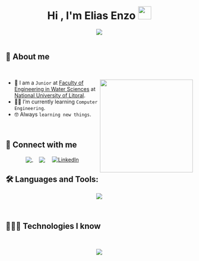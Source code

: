 <div align="center">
  <h1>Hi , I'm Elias Enzo <img src="https://media.giphy.com/media/hvRJCLFzcasrR4ia7z/giphy.gif" width="35"></h1>
  <a href="https://github.com/DenverCoder1/readme-typing-svg">
    <img src="https://readme-typing-svg.herokuapp.com?font=Time+New+Roman&color=%23C8BE25&size=25&center=true&vCenter=true&width=600&height=100&lines=Road+to+Full-stack+Developer;Computer+Engineering+Student;Always+learning+new+things">
  </a>
</div>
<br>

## 👤 About me
<br>

<picture> <img align="right" src="https://media.giphy.com/media/qgQUggAC3Pfv687qPC/giphy.gif" width = 250px></picture>

- :school: I am a `Junior` at [Faculty of Engineering in Water Sciences](https://www.fich.unl.edu.ar) at [National University of Litoral](https://www.unl.edu.ar).
- :student: I’m currently learning `Computer Engineering`.
- :nerd_face: Always `learning new things`.

<br>

## 💬 Connect with me
<p align="center">
<a href="mailto:enzovalentinoelias@gmail.com" target="_blank">  <img align="center" src="https://img.shields.io/badge/enzovalentinoelias@gmail.com-D14836?style=for-the-badge&logo=gmail&logoColor=white" />  </a>   &nbsp;&nbsp;&nbsp; <a href="https://www.github.com/C0DEWithEnzo" target="blank"><img align="center" src="https://img.shields.io/badge/C0DEWithEnzo-100000?style=for-the-badge&logo=github&logoColor=white" /></a></a>   &nbsp;&nbsp;&nbsp; <a href="https://www.linkedin.com/in/enzo-valentino-elias-b20ba2387/" target="_blank"><img align="center" src="https://img.shields.io/badge/Enzo%20Elias-0A66C2?style=for-the-badge&logo=linkedin&logoColor=white" alt="LinkedIn"/></a>
</p>

## 🛠️ Languages and Tools:
<p align="center">
  <a href="https://skillicons.dev">
    <img src="https://skillicons.dev/icons?i=cpp,vscode,github&perline=14" />
  </a>
</p>

<br> 

## 👨🏻‍💻 Technologies I know
<br>
<p align="center">
  <a href="https://skillicons.dev">
    <img src="https://skillicons.dev/icons?i=git,cpp,css,html,java,js,linux,mysql,nextjs,nodejs,py,react,redux,ts&perline=14" />
  </a>
</p>

<br>
